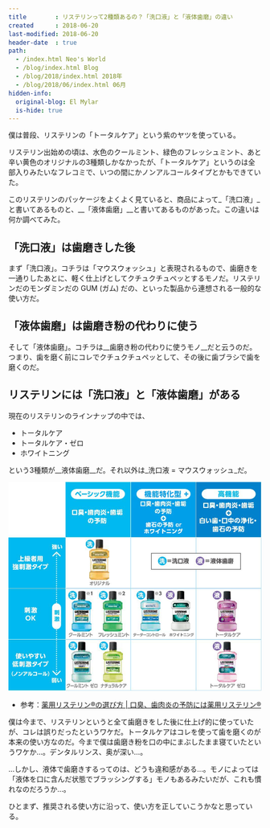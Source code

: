 ```yaml
---
title        : リステリンって2種類あるの？「洗口液」と「液体歯磨」の違い
created      : 2018-06-20
last-modified: 2018-06-20
header-date  : true
path:
  - /index.html Neo's World
  - /blog/index.html Blog
  - /blog/2018/index.html 2018年
  - /blog/2018/06/index.html 06月
hidden-info:
  original-blog: El Mylar
  is-hide: true
---
```


僕は普段、リステリンの「トータルケア」という紫のヤツを使っている。

リステリン出始めの頃は、水色のクールミント、緑色のフレッシュミント、あと辛い黄色のオリジナルの3種類しかなかったが、「トータルケア」というのは全部入りみたいなフレコミで、いつの間にかノンアルコールタイプとかもできていた。

このリステリンのパッケージをよくよく見ていると、商品によって_「洗口液」_と書いてあるものと、__「液体歯磨」__と書いてあるものがあった。この違いは何か調べてみた。

## 「洗口液」は歯磨きした後

まず「洗口液」。コチラは「マウスウォッシュ」と表現されるもので、歯磨きを一通りしたあとに、軽く仕上げとしてクチュクチュペッとするモノだ。リステリンだのモンダミンだの GUM (ガム) だの、といった製品から連想される一般的な使い方だ。

## 「液体歯磨」は歯磨き粉の代わりに使う

そして「液体歯磨」。コチラは__歯磨き粉の代わりに使うモノ__だと云うのだ。つまり、歯を磨く前にコレでクチュクチュペッとして、その後に歯ブラシで歯を磨くのだ。

## リステリンには「洗口液」と「液体歯磨」がある

現在のリステリンのラインナップの中では、

- トータルケア
- トータルケア・ゼロ
- ホワイトニング

という3種類が__液体歯磨__だ。それ以外は_洗口液 = マウスウォッシュ_だ。

![](./20-02-01.jpg)

- 参考：[薬用リステリン®の選び方 | 口臭、歯肉炎の予防には薬用リステリン®](https://www.listerine-jp.com/brand/choose)

僕は今まで、リステリンというと全て歯磨きをした後に仕上げ的に使っていたが、コレは誤りだったというワケだ。トータルケアはコレを使って歯を磨くのが本来の使い方なのだ。今まで僕は歯磨き粉を口の中にまぶしたまま寝ていたというワケか…。デンタルリンス、奥が深い…。

…しかし、液体で歯磨きするってのは、どうも違和感がある…。モノによっては「液体を口に含んだ状態でブラッシングする」モノもあるみたいだが、これも慣れなのだろうか…。

ひとまず、推奨される使い方に沿って、使い方を正していこうかなと思っている。
